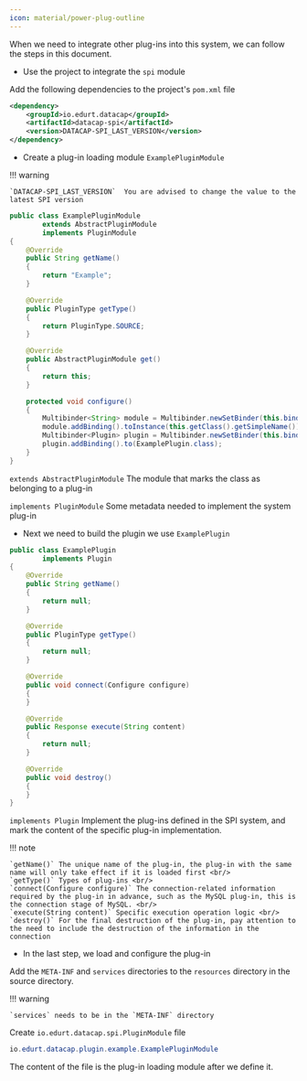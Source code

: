 ```yaml
---
icon: material/power-plug-outline
---
```


When we need to integrate other plug-ins into this system, we can follow the steps in this document.

- Use the project to integrate the `spi` module

Add the following dependencies to the project's `pom.xml` file

```xml
<dependency>
    <groupId>io.edurt.datacap</groupId>
    <artifactId>datacap-spi</artifactId>
    <version>DATACAP-SPI_LAST_VERSION</version>
</dependency>
```

- Create a plug-in loading module `ExamplePluginModule`

!!! warning

    `DATACAP-SPI_LAST_VERSION`  You are advised to change the value to the latest SPI version

```java
public class ExamplePluginModule
        extends AbstractPluginModule
        implements PluginModule
{
    @Override
    public String getName()
    {
        return "Example";
    }

    @Override
    public PluginType getType()
    {
        return PluginType.SOURCE;
    }

    @Override
    public AbstractPluginModule get()
    {
        return this;
    }

    protected void configure()
    {
        Multibinder<String> module = Multibinder.newSetBinder(this.binder(), String.class);
        module.addBinding().toInstance(this.getClass().getSimpleName());
        Multibinder<Plugin> plugin = Multibinder.newSetBinder(this.binder(), Plugin.class);
        plugin.addBinding().to(ExamplePlugin.class);
    }
}
```

`extends AbstractPluginModule` The module that marks the class as belonging to a plug-in

`implements PluginModule` Some metadata needed to implement the system plug-in

- Next we need to build the plugin we use `ExamplePlugin`

```java
public class ExamplePlugin
        implements Plugin
{
    @Override
    public String getName()
    {
        return null;
    }

    @Override
    public PluginType getType()
    {
        return null;
    }

    @Override
    public void connect(Configure configure)
    {
    }

    @Override
    public Response execute(String content)
    {
        return null;
    }

    @Override
    public void destroy()
    {
    }
}
```

`implements Plugin` Implement the plug-ins defined in the SPI system, and mark the content of the specific plug-in implementation.

!!! note

    `getName()` The unique name of the plug-in, the plug-in with the same name will only take effect if it is loaded first <br/>
    `getType()` Types of plug-ins <br/>
    `connect(Configure configure)` The connection-related information required by the plug-in in advance, such as the MySQL plug-in, this is the connection stage of MySQL. <br/>
    `execute(String content)` Specific execution operation logic <br/>
    `destroy()` For the final destruction of the plug-in, pay attention to the need to include the destruction of the information in the connection
    
- In the last step, we load and configure the plug-in

Add the `META-INF` and `services` directories to the `resources` directory in the source directory.

!!! warning

    `services` needs to be in the `META-INF` directory

Create `io.edurt.datacap.spi.PluginModule` file

```java
io.edurt.datacap.plugin.example.ExamplePluginModule
```

The content of the file is the plug-in loading module after we define it.
